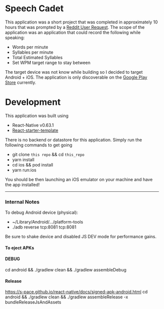 # Speech Cadet

This application was a short project that was completed in approximately 10 hours that was prompted by a [Reddit User Request](https://www.reddit.com/r/SomebodyMakeThis/comments/i4y3ck/smt_app_to_measure_a_persons_rate_of_speech_in/g0r1i6q/?context=3). The scope of the application was an application that could record the following while speaking:

- Words per minute
- Syllables per minute
- Total Estimated Syllables
- Set WPM target range to stay between

The target device was not know while building so I decided to target Android + iOS. The application is only discoverable on the [Google Play Store](https://play.google.com/store/apps/details?id=com.speechcadet) currently.

# Development
This application was built using
- React-Native v0.63.1
- [React-starter-template](https://github.com/flatlogic/react-native-starter)

There is no backend or datastore for this application. Simply run the following commands to get going
- git clone `this repo` && cd `this_repo`
- yarn install
- cd ios && pod install
- yarn run:ios

You should be then launching an iOS emulator on your machine and have the app installed!

---------------------------

### Internal Notes
To debug Android device (physical):
- ~/Library/Android/.../platform-tools
- ./adb reverse tcp:8081 tcp:8081

Be sure to shake device and disabled JS DEV mode for performance gains.
#### To eject APKs
#### DEBUG
cd android && ./gradlew clean && ./gradlew assembleDebug

#### Release
https://s-pace.github.io/react-native/docs/signed-apk-android.html
cd android && ./gradlew clean && ./gradlew assembleRelease -x bundleReleaseJsAndAssets
